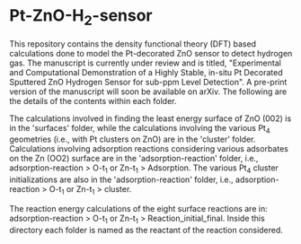 # Pt-ZnO-H<sub>2</sub>-sensor
This repository contains the density functional theory (DFT) based calculations done to model the Pt-decorated ZnO sensor to detect hydrogen gas. The manuscript is currently under review and is titled, "Experimental and Computational Demonstration of a Highly Stable, in-situ Pt Decorated Sputtered ZnO Hydrogen Sensor for sub-ppm Level Detection". A pre-print version of the manuscript will soon be available on arXiv. The following are the details of the contents within each folder. 

The calculations involved in finding the least energy surface of ZnO (002) is in the 'surfaces' folder, while the calculations involving the various Pt<sub>4</sub> geometries (i.e., with Pt clusters on ZnO) are in the 'cluster' folder. Calculations involving adsorption reactions considering various adsorbates on the Zn (OO2) surface are in the 'adsorption-reaction' folder, i.e., adsorption-reaction > O-t<sub>1</sub> or Zn-t<sub>1</sub> > Adsorption. The various Pt<sub>4</sub> cluster initializations are also in the 'adsorption-reaction' folder, i.e., adsorption-reaction > O-t<sub>1</sub> or Zn-t<sub>1</sub> > cluster.

The reaction energy calculations of the eight surface reactions are in: adsorption-reaction > O-t<sub>1</sub> or Zn-t<sub>1</sub> > Reaction_initial_final. Inside this directory each folder is named as the reactant of the reaction considered.
